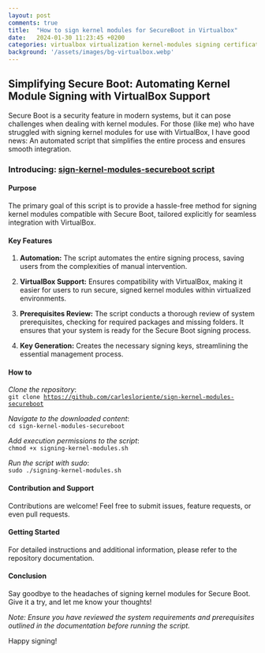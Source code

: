 ```yaml
---
layout: post
comments: true
title:  "How to sign kernel modules for SecureBoot in Virtualbox"
date:   2024-01-30 11:23:45 +0200
categories: virtualbox virtualization kernel-modules signing certificates uefi
background: '/assets/images/bg-virtualbox.webp'
---
```


## Simplifying Secure Boot: Automating Kernel Module Signing with VirtualBox Support

Secure Boot is a security feature in modern systems, but it can pose challenges when dealing with kernel modules. For those (like me) who have struggled with signing kernel modules for use with VirtualBox, I have good news: An automated script that simplifies the entire process and ensures smooth integration.

### Introducing: [sign-kernel-modules-secureboot script](https://github.com/carlesloriente/sign-kernel-modules-secureboot)

#### Purpose

The primary goal of this script is to provide a hassle-free method for signing kernel modules compatible with Secure Boot, tailored explicitly for seamless integration with VirtualBox.

#### Key Features

1. **Automation:** The script automates the entire signing process, saving users from the complexities of manual intervention.

2. **VirtualBox Support:** Ensures compatibility with VirtualBox, making it easier for users to run secure, signed kernel modules within virtualized environments.

3. **Prerequisites Review:** The script conducts a thorough review of system prerequisites, checking for required packages and missing folders. It ensures that your system is ready for the Secure Boot signing process.

4. **Key Generation:** Creates the necessary signing keys, streamlining the essential management process.

#### How to

*Clone the repository*:\
<code>git clone https://github.com/carlesloriente/sign-kernel-modules-secureboot</code>

*Navigate to the downloaded content*:\
<code>cd sign-kernel-modules-secureboot</code>

*Add execution permissions to the script*:\
<code>chmod +x signing-kernel-modules.sh</code>

*Run the script with sudo*:\
<code>sudo ./signing-kernel-modules.sh</code>

#### Contribution and Support

Contributions are welcome! Feel free to submit issues, feature requests, or even pull requests.

#### Getting Started

For detailed instructions and additional information, please refer to the repository documentation.

#### Conclusion

Say goodbye to the headaches of signing kernel modules for Secure Boot. Give it a try, and let me know your thoughts!

*Note: Ensure you have reviewed the system requirements and prerequisites outlined in the documentation before running the script.*

Happy signing!